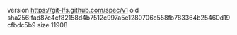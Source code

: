 version https://git-lfs.github.com/spec/v1
oid sha256:fad87c4cf82158d4b7512c997a5e1280706c558fb783364b25460d19cfbdc5b9
size 11908
